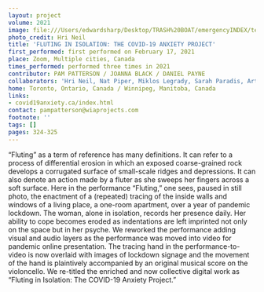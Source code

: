 ```yaml
---
layout: project
volume: 2021
image: file:///Users/edwardsharp/Desktop/TRASH%20BOAT/emergencyINDEX/ten_plus/guts/Links/1663534537778__Fluting_in_Isolation__The_COVID_19_Anxiety_Project--Pam_Patterson__Joanna_Black__Daniel_Payne.jpg
photo_credit: Hri Neil
title: 'FLUTING IN ISOLATION: THE COVID-19 ANXIETY PROJECT'
first_performed: first performed on February 17, 2021
place: Zoom, Multiple cities, Canada
times_performed: performed three times in 2021
contributor: PAM PATTERSON / JOANNA BLACK / DANIEL PAYNE
collaborators: 'Hri Neil, Nat Piper, Miklos Legrady, Sarah Paradis, Artur Kivilaht '
home: Toronto, Ontario, Canada / Winnipeg, Manitoba, Canada
links:
- covid19anxiety.ca/index.html
contact: pampatterson@wiaprojects.com
footnote: ''
tags: []
pages: 324-325
---
```

“Fluting” as a term of reference has many definitions. It can refer to a process of differential erosion in which an exposed coarse-grained rock develops a corrugated surface of small-scale ridges and depressions. It can also denote an action made by a fluter as she sweeps her fingers across a soft surface. Here in the performance “Fluting,” one sees, paused in still photo, the enactment of a (repeated) tracing of the inside walls and windows of a living place, a one-room apartment, over a year of pandemic lockdown. The woman, alone in isolation, records her presence daily. Her ability to cope becomes eroded as indentations are left imprinted not only on the space but in her psyche. We reworked the performance adding visual and audio layers as the performance was moved into video for pandemic online presentation. The tracing hand in the performance-to-video is now overlaid with images of lockdown signage and the movement of the hand is plaintively accompanied by an original musical score on the violoncello. We re-titled the enriched and now collective digital work as “Fluting in Isolation: The COVID-19 Anxiety Project.”